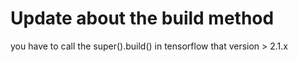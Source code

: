 # Update about the build method
you have to call the super().build() in tensorflow that version > 2.1.x
 

